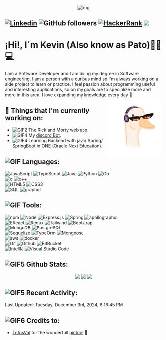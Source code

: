 <div align="center">
  <img  alt="img" width="500px" height="200px" src="https://i.pinimg.com/originals/be/b5/41/beb541eeb1ee06ba00ef55d5baa60773.gif" >
  <br />
</div>

 [![Linkedin](https://img.shields.io/badge/-LinkedIn-blue?style=flat&logo=Linkedin&logoColor=white)](https://www.linkedin.com/in/kevin-pati%C3%B1o/)
 ![GitHub followers](https://img.shields.io/github/followers/PatoProgramador?label=Follow&style=social)
 [![HackerRank](https://img.shields.io/badge/-patoProgramador-islamicgreen?style=flat&logo=HackerRank&logoColor=black)](https://www.hackerrank.com/patoProgramador?hr_r=1)
 <a href="mailto:skpates18@gmail.com"><img  src="https://img.shields.io/badge/-skpates18@gmail.com-black?logo=gmail&style=flat-square"></a>&nbsp;&nbsp;
---

# ¡Hi!, I´m Kevin (Also know as Pato)👋🦆💻

I am a Software Developer and I am doing my degree in Software engineering. I am a person with a curious mind so I'm always working on a side project to learn or practice. I feel passion about programming useful and interesting applications, so on my goals are to specialize more and more in this area. I love expanding my knowledge every day 🚀

<p>

  <img src="./src/sofiDraw.png" alt="Draw" align="right" width="35%" />
 
## 💼 Things that I'm currently working on: 
* <img alt="GIF2" src="https://media.giphy.com/media/3o7aD2d7hy9ktXNDP2/giphy.gif" width="30px" /> The Rick and Morty web [app](https://github.com/PatoProgramador/Rick-and-Morty-cards-App).
* <img alt="GIF4" src="https://media.tenor.com/hE0T8D0GpXsAAAAC/joinblink-blink.gif" width="40px" /> My [discord Bot](https://github.com/PatoProgramador/patoBot).
* <img alt="GIF4" src="https://miro.medium.com/v2/resize:fit:502/0*8Au6QYi7tfdafaBQ.gif" width="40px" /> Learning Backend with java/ Spring/ SpringBoot in ONE (Oracle Next Education).

## <img alt="GIF" src="https://res.cloudinary.com/practicaldev/image/fetch/s--3rFO85cD--/c_limit%2Cf_auto%2Cfl_progressive%2Cq_66%2Cw_880/https://thepracticaldev.s3.amazonaws.com/i/bkv3xbjb74epempcjone.gif" width="20px" /> Languages:

![JavaScript](https://img.shields.io/badge/-JavaScript-000000?style=for-the-badge&logo=javascript)
![TypeScript](https://img.shields.io/badge/TypeScript-007ACC?style=for-the-badge&logo=typescript&logoColor=white)
![Java](https://img.shields.io/badge/java-%23ED8B00.svg?style=for-the-badge&logo=java&logoColor=white)
![Python](https://img.shields.io/badge/-Python-000000?style=for-the-badge&logo=python)
![Go](https://img.shields.io/badge/go-%2300ADD8.svg?style=for-the-badge&logo=go&logoColor=white)<br />
![c](https://img.shields.io/badge/C-00599C?style=for-the-badge&logo=c&logoColor=white)
![c++](https://img.shields.io/badge/C%2B%2B-00599C?style=for-the-badge&logo=c%2B%2B&logoColor=white)<br />
![HTML5](https://img.shields.io/badge/-HTML5-000000?style=for-the-badge&logo=html5)
![CSS3](https://img.shields.io/badge/-CSS-000000?style=for-the-badge&logo=css3)<br />
![SQL](https://img.shields.io/badge/-SQL-000000?style=for-the-badge&logo=mysql)
![graphql](https://img.shields.io/badge/graphql-000000?style=for-the-badge&logo=graphql)
  

## <img alt="GIF" src="https://i.pinimg.com/originals/b0/c8/19/b0c81961153a56eab83cf03d862345af.gif" width="40px" /> Tools:

![npm](https://img.shields.io/badge/npm-CB3837?style=for-the-badge&logo=npm&logoColor=white)
![Node](https://img.shields.io/badge/-Node-000000?style=for-the-badge&logo=node.js)
![Express.js](https://img.shields.io/badge/express.js-%23404d59.svg?style=for-the-badge&logo=express&logoColor=%2361DAFB)
![Spring](https://img.shields.io/badge/Spring-6DB33F?style=for-the-badge&logo=spring&logoColor=white)
![apollographql](https://img.shields.io/badge/apollo%20graphql-blueviolet?style=for-the-badge&logo=apollographql)
<br />
![EReact](https://img.shields.io/badge/-React-000000?style=for-the-badge&logo=react)
![Redux](https://img.shields.io/badge/redux-%23593d88.svg?style=for-the-badge&logo=redux&logoColor=white)
![Tailwind](https://img.shields.io/badge/Tailwind_CSS-38B2AC?style=for-the-badge&logo=tailwind-css&logoColor=white)
![Bootstrap](https://img.shields.io/badge/Bootstrap-563D7C?style=for-the-badge&logo=bootstrap&logoColor=white)
<br />
![MongoDB](https://img.shields.io/badge/-MongoDB-000000?style=for-the-badge&logo=mongodb)
![PostgreSQL](https://img.shields.io/badge/-PostgreSQL-000000?style=for-the-badge&logo=postgresql)
<br />
![Sequelize](https://img.shields.io/badge/Sequelize-52B0E7?style=for-the-badge&logo=Sequelize&logoColor=white)
![TypeOrm](https://img.shields.io/badge/TypeORM-orange?style=for-the-badge)
![Mongoose](https://img.shields.io/badge/mongoose-brown?style=for-the-badge&logo=mongoose)
<br />
![aws](https://img.shields.io/badge/Amazon_AWS-000000?style=for-the-badge&logo=amazon-aws&logoColor=white)
![docker](https://img.shields.io/badge/Docker-000000?style=for-the-badge&logo=docker)
<br />
![Git](https://img.shields.io/badge/-Git-000000?style=for-the-badge&logo=git)
![Github](https://img.shields.io/badge/-Github-000000?style=for-the-badge&logo=github)
![BitBucket](https://img.shields.io/badge/Bitbucket-0747a6?style=for-the-badge&logo=bitbucket&logoColor=white)
<br />
![IntellIJ](https://img.shields.io/badge/-IntellIJ%20IDEA-000000?style=for-the-badge&logo=intellij%20idea) 
![Visual Studio Code](https://img.shields.io/badge/Visual%20Studio%20Code-0078d7.svg?style=for-the-badge&logo=visual-studio-code&logoColor=white)
  
</p>

## <img alt="GIF5" src="https://media1.giphy.com/avatars/mwooodward/cIe5MvDvX4Vc.gif" width="30px" /> Github Stats:

<p align="center">
  <img height="200em" src="https://github-readme-stats.vercel.app/api?username=PatoProgramador&show_icons=true&theme=synthwave&count_private=true"/>
  <img height="200em" src="https://github-readme-stats.vercel.app/api/top-langs/?username=PatoProgramador&theme=tokyonight&layout=donut"/>
  <img height="180em" src="https://streak-stats.demolab.com?user=PatoProgramador&theme=sunset-gradient&border_radius=5.6" />
</p>

## <img alt="GIF5" src="https://media.tenor.com/OKLkZ1Um5HIAAAAM/mad-typing.gif" width="30px" /> Recent Activity:

<!--RECENT_ACTIVITY:start-->
<!--RECENT_ACTIVITY:end-->

<!--RECENT_ACTIVITY:last_update-->
Last Updated: Tuesday, December 3rd, 2024, 8:16:45 PM
<!--RECENT_ACTIVITY:last_update_end-->


## <img alt="GIF6" src="https://media.tenor.com/m91BAUnkYw0AAAAM/heart-pixel-art.gif" width="30px" /> Credits to: 
* [TofusVal](https://github.com/TofusVal) for the wonderfull [picture](https://github.com/PatoProgramador/PatoProgramador/blob/main/src/sofiDraw.png) 💜
